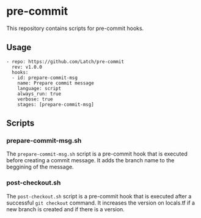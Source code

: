# pre-commit
This repository contains scripts for pre-commit hooks.

## Usage

```
- repo: https://github.com/Latch/pre-commit
  rev: v1.0.0
  hooks:
  - id: prepare-commit-msg
    name: Prepare commit message
    language: script
    always_run: true
    verbose: true
    stages: [prepare-commit-msg]
```

## Scripts

### prepare-commit-msg.sh

The `prepare-commit-msg.sh` script is a pre-commit hook that is executed before creating a commit message. It adds the branch name to the beggining of the message.

### post-checkout.sh

The `post-checkout.sh` script is a pre-commit hook that is executed after a successful `git checkout` command. It increases the version on locals.tf if a new branch is created and if there is a version.